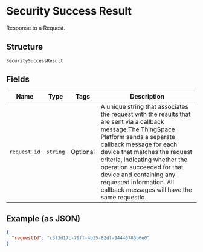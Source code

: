 
# Security Success Result

Response to a Request.

## Structure

`SecuritySuccessResult`

## Fields

| Name | Type | Tags | Description |
|  --- | --- | --- | --- |
| `request_id` | `string` | Optional | A unique string that associates the request with the results that are sent via a callback message.The ThingSpace Platform sends a separate callback message for each device that matches the request criteria, indicating whether the operation succeeded for that device and containing any requested information. All callback messages will have the same requestId. |

## Example (as JSON)

```json
{
  "requestId": "c3f3d17c-79ff-4b35-82df-94446785b6e0"
}
```

